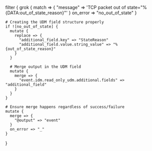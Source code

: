 filter {
    grok {
      match => {
        "message" => 'TCP packet out of state="%{DATA:out_of_state_reason}"'
      }
      on_error => "no_out_of_state"
    }
  
    # Creating the UDM field structure properly
    if ![no_out_of_state] {
      mutate {
        replace => {
          "additional_field.key" => "StateReason"
          "additional_field.value.string_value" => "%{out_of_state_reason}"
        }
      }
    
      # Merge output in the UDM field
      mutate {
        merge => {
          "event.idm.read_only_udm.additional.fields" => "additional_field"
        }
      }
    }
  
    # Ensure merge happens regardless of success/failure
    mutate {
      merge => {
        "@output" => "event"
      }
      on_error => "_"
    }
  }